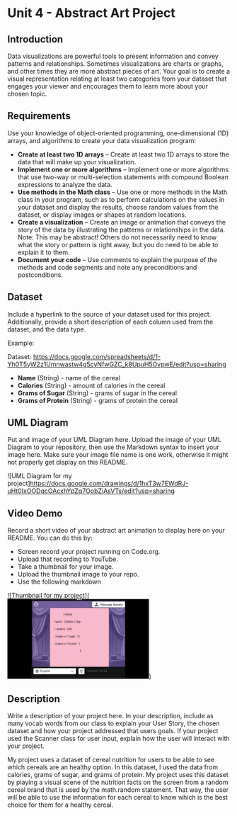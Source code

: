 # Unit 4 - Abstract Art Project

## Introduction

Data visualizations are powerful tools to present information and convey patterns and relationships. Sometimes visualizations are charts or graphs, and other times they are more abstract pieces of art. Your goal is to create a visual representation relating at least two categories from your dataset that engages your viewer and encourages them to learn more about your chosen topic.

## Requirements

Use your knowledge of object-oriented programming, one-dimensional (1D) arrays, and algorithms to create your data visualization program:

- **Create at least two 1D arrays** – Create at least two 1D arrays to store the data that will make up your visualization.
- **Implement one or more algorithms** – Implement one or more algorithms that use two-way or multi-selection statements with compound Boolean expressions to analyze the data.
- **Use methods in the Math class** – Use one or more methods in the Math class in your program, such as to perform calculations on the values in your dataset and display the results, choose random values from the dataset, or display images or shapes at random locations.
- **Create a visualization** – Create an image or animation that conveys the story of the data by illustrating the patterns or relationships in the data.
  Note: This may be abstract! Others do not necessarily need to know what the story or pattern is right away, but you do need to be able to explain it to them.
- **Document your code** – Use comments to explain the purpose of the methods and code segments and note any preconditions and postconditions.

## Dataset

Include a hyperlink to the source of your dataset used for this project. Additionally, provide a short description of each column used from the dataset, and the data type.

Example:

Dataset: https://docs.google.com/spreadsheets/d/1-Yh0T5yW2z1Umnwastw4g5cyNfwGZC_k8UpuH5OvpwE/edit?usp=sharing

- **Name** (String) - name of the cereal
- **Calories** (String) - amount of calories in the cereal
- **Grams of Sugar** (String) - grams of sugar in the cereal
- **Grams of Protein** (String) - grams of protein the cereal
## UML Diagram

Put and image of your UML Diagram here. Upload the image of your UML Diagram to your repository, then use the Markdown syntax to insert your image here. Make sure your image file name is one work, otherwise it might not properly get display on this README.

![UML Diagram for my project]https://docs.google.com/drawings/d/1hxT3w7EWdRJ-uHt0IxOODqcOAcxhYpZq7OobZiAsVTs/edit?usp=sharing

## Video Demo

Record a short video of your abstract art animation to display here on your README. You can do this by:

- Screen record your project running on Code.org.
- Upload that recording to YouTube.
- Take a thumbnail for your image.
- Upload the thumbnail image to your repo.
- Use the following markdown

[![Thumbnail for my project](![alt text](mq2.webp)](https://youtu.be/DdaWF57cOYM))

## Description

Write a description of your project here. In your description, include as many vocab words from our class to explain your User Story, the chosen dataset and how your project addressed that users goals. If your project used the Scanner class for user input, explain how the user will interact with your project.

My project uses a dataset of cereal nutrition for users to be able to see which cereals are an healthy option. In this dataset, I used the data from calories, grams of sugar, and grams of protein. My project uses this dataset by playing a visual scene of the nutrition facts on the screen from a random cereal brand that is used by the math.random statement. That way, the user will be able to use the information for each cereal to know which is the best choice for them for a healthy cereal. 